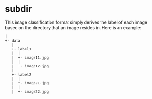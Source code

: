 # subdir

This image classification format simply derives the label of each image based 
on the directory that an image resides in. Here is an example:

```
|
+- data
   |
   +- label1
   |  |
   |  +- image11.jpg
   |  |
   |  +- image12.jpg
   |
   +- label2
   |  |
   |  +- image21.jpg
   |  |
   |  +- image22.jpg
```
